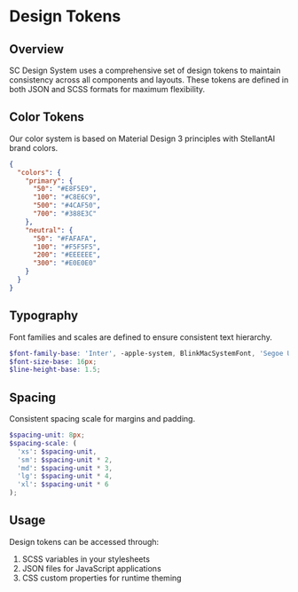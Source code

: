 # Design Tokens

## Overview

SC Design System uses a comprehensive set of design tokens to maintain consistency across all components and layouts. These tokens are defined in both JSON and SCSS formats for maximum flexibility.

## Color Tokens

Our color system is based on Material Design 3 principles with StellantAI brand colors.

```json
{
  "colors": {
    "primary": {
      "50": "#E8F5E9",
      "100": "#C8E6C9",
      "500": "#4CAF50",
      "700": "#388E3C"
    },
    "neutral": {
      "50": "#FAFAFA",
      "100": "#F5F5F5",
      "200": "#EEEEEE",
      "300": "#E0E0E0"
    }
  }
}
```

## Typography

Font families and scales are defined to ensure consistent text hierarchy.

```scss
$font-family-base: 'Inter', -apple-system, BlinkMacSystemFont, 'Segoe UI', Roboto, sans-serif;
$font-size-base: 16px;
$line-height-base: 1.5;
```

## Spacing

Consistent spacing scale for margins and padding.

```scss
$spacing-unit: 8px;
$spacing-scale: (
  'xs': $spacing-unit,
  'sm': $spacing-unit * 2,
  'md': $spacing-unit * 3,
  'lg': $spacing-unit * 4,
  'xl': $spacing-unit * 6
);
```

## Usage

Design tokens can be accessed through:

1. SCSS variables in your stylesheets
2. JSON files for JavaScript applications
3. CSS custom properties for runtime theming 